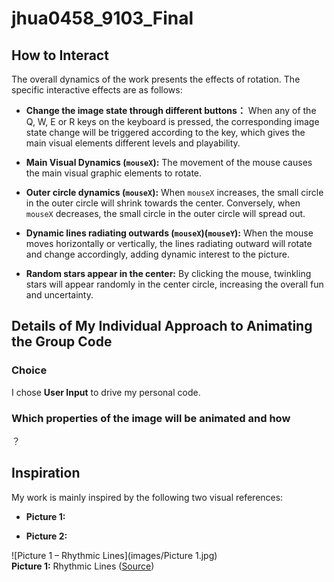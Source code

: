 # jhua0458_9103_Final
## How to Interact
The overall dynamics of the work presents the effects of rotation. The specific interactive effects are as follows:

- **Change the image state through different buttons：** When any of the Q, W, E or R keys on the keyboard is pressed, the corresponding image state change will be triggered according to the key, which gives the main visual elements different levels and playability.

- **Main Visual Dynamics (`mouseX`):** The movement of the mouse causes the main visual graphic elements to rotate.

- **Outer circle dynamics (`mouseX`):** When `mouseX` increases, the small circle in the outer circle will shrink towards the center. Conversely, when `mouseX` decreases, the small circle in the outer circle will spread out.

- **Dynamic lines radiating outwards (`mouseX`)(`mouseY`):** When the mouse moves horizontally or vertically, the lines radiating outward will rotate and change accordingly, adding dynamic interest to the picture.

- **Random stars appear in the center:** By clicking the mouse, twinkling stars will appear randomly in the center circle, increasing the overall fun and uncertainty.

## Details of My Individual Approach to Animating the Group Code

### Choice
I chose **User Input** to drive my personal code.

### Which properties of the image will be animated and how
？

## Inspiration
My work is mainly inspired by the following two visual references:

- **Picture 1:** 

- **Picture 2:** 


![Picture 1 – Rhythmic Lines](images/Picture 1.jpg)  
**Picture 1:** Rhythmic Lines ([Source](https://openprocessing.org/sketch/863365))



